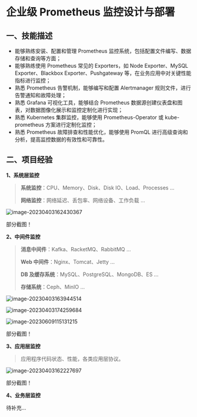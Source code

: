 # 企业级 Prometheus 监控设计与部署

## 一、技能描述

- 能够熟练安装、配置和管理 Prometheus 监控系统，包括配置文件编写、数据存储和查询等方面；
- 能够熟练使用 Prometheus 常见的 Exporters，如 Node Exporter、MySQL Exporter、Blackbox Exporter、Pushgateway 等，在业务应用中对关键性能指标进行监控；
- 熟悉 Prometheus 告警机制，能够编写和配置 Alertmanager 规则文件，进行告警通知和故障处理；
- 熟悉 Grafana 可视化工具，能够结合 Prometheus 数据源创建仪表盘和图表，对数据图像化展示和监控定制化进行实现；
- 熟悉 Kubernetes 集群监控，能够使用 Prometheus-Operator 或 kube-prometheus 方案进行定制化监控；
- 熟悉 Prometheus 故障排查和性能优化，能够使用 PromQL 进行高级查询和分析，提高监控数据的有效性和可靠性。

## 二、项目经验

**1、系统层监控**

> **系统监控**：CPU、Memory、Disk、Disk IO、Load、Processes ...
>
> **网络监控**：网络延迟、丢包率、网络设备、工作负载 ...

![image-20230403162430367](https://csdn-rab.oss-cn-chengdu.aliyuncs.com/img/image-20230403162430367.png)

部分截图！

**2、中间件监控**

> **消息中间件**：Kafka、RacketMQ、RabbitMQ ...
>
> **Web 中间件**：Nginx、Tomcat、Jetty ...
>
> **DB 及缓存系统**：MySQL、PostgreSQL、MongoDB、ES ...
>
> **存储系统**：Ceph、MinIO ...

![image-20230403163944514](https://csdn-rab.oss-cn-chengdu.aliyuncs.com/img/image-20230403163944514.png)

![image-20230403174259684](https://csdn-rab.oss-cn-chengdu.aliyuncs.com/img/image-20230403174259684.png)

![image-20230609115131215](https://csdn-rab.oss-cn-chengdu.aliyuncs.com/img/image-20230609115131215.png)

部分截图！

**3、应用层监控**

> 应用程序代码状态、性能，各类应用层协议。

![image-20230403162227697](https://csdn-rab.oss-cn-chengdu.aliyuncs.com/img/image-20230403162227697.png)

部分截图！

**4、业务层监控**

待补充...
